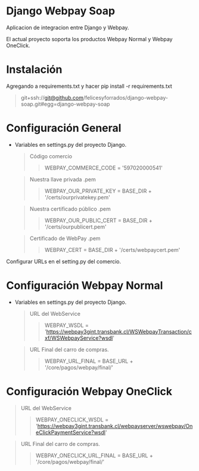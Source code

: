 Django Webpay Soap
==================

Aplicacion de integracion entre Django y Webpay.

El actual proyecto soporta los productos Webpay Normal y Webpay OneClick.

Instalación
===========

Agregando a requirements.txt y hacer pip install -r requirements.txt
> git+ssh://git@github.com/felicesyforrados/django-webpay-soap.git#egg=django-webpay-soap

Configuración General
=====================

* Variables en settings.py del proyecto Django.

  > Código comercio
  >> WEBPAY_COMMERCE_CODE = '597020000541'

  > Nuestra llave privada .pem
  >> WEBPAY_OUR_PRIVATE_KEY = BASE_DIR + '/certs/ourprivatekey.pem'

  > Nuestra certificado público .pem
  >> WEBPAY_OUR_PUBLIC_CERT = BASE_DIR + '/certs/ourpublicert.pem'

  > Certificado de WebPay .pem
  >> WEBPAY_CERT = BASE_DIR + '/certs/webpaycert.pem'

Configurar URLs en el setting.py del comercio.

Configuración Webpay Normal
===========================

* Variables en settings.py del proyecto Django.

  > URL del WebService
  >> WEBPAY_WSDL = 'https://webpay3gint.transbank.cl/WSWebpayTransaction/cxf/WSWebpayService?wsdl'

  > URL Final del carro de compras.
  >> WEBPAY_URL_FINAL = BASE_URL + '/core/pagos/webpay/final/'


Configuración Webpay OneClick
=============================

  > URL del WebService
  >> WEBPAY_ONECLICK_WSDL = 'https://webpay3gint.transbank.cl/webpayserver/wswebpay/OneClickPaymentService?wsdl'

  > URL Final del carro de compras.
  >> WEBPAY_ONECLICK_URL_FINAL = BASE_URL + '/core/pagos/webpay/final/'
